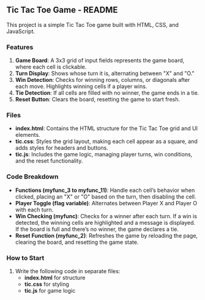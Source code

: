 ## Tic Tac Toe Game - README

This project is a simple Tic Tac Toe game built with HTML, CSS, and JavaScript.

### Features
1. **Game Board**: A 3x3 grid of input fields represents the game board, where each cell is clickable.
2. **Turn Display**: Shows whose turn it is, alternating between "X" and "O."
3. **Win Detection**: Checks for winning rows, columns, or diagonals after each move. Highlights winning cells if a player wins.
4. **Tie Detection**: If all cells are filled with no winner, the game ends in a tie.
5. **Reset Button**: Clears the board, resetting the game to start fresh.

### Files
- **index.html**: Contains the HTML structure for the Tic Tac Toe grid and UI elements.
- **tic.css**: Styles the grid layout, making each cell appear as a square, and adds styles for headers and buttons.
- **tic.js**: Includes the game logic, managing player turns, win conditions, and the reset functionality.

### Code Breakdown
- **Functions (myfunc_3 to myfunc_11)**: Handle each cell’s behavior when clicked, placing an "X" or "O" based on the turn, then disabling the cell.
- **Player Toggle (flag variable)**: Alternates between Player X and Player O with each turn.
- **Win Checking (myfunc)**: Checks for a winner after each turn. If a win is detected, the winning cells are highlighted and a message is displayed. If the board is full and there’s no winner, the game declares a tie.
- **Reset Function (myfunc_2)**: Refreshes the game by reloading the page, clearing the board, and resetting the game state.

### How to Start
1. Write the following code in separate files:
   - **index.html** for structure
   - **tic.css** for styling
   - **tic.js** for game logic
